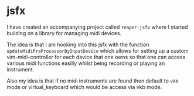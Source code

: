 # jsfx

I have created an accompanying project called `reaper-jsfx`
where I started building on a library for managing midi devices.

The idea is that I am hooking into this jsfx with the function
`updateMidiPreProcessorByInputDevice` which allows for setting
up a custom vim-midi-controller for each device that one owns
so that one can access various midi functions easilly whilst
being recording or playing an instrument.

Also my idea is that if no midi instruments are found then
default to `vkb` mode or virtual_keyboard which would be 
access via vkb mode.
